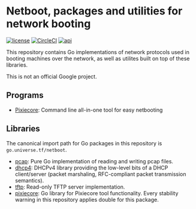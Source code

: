 # Netboot, packages and utilities for network booting

[![license](https://img.shields.io/github/license/google/netboot.svg)](https://github.com/danderson/netboot/blob/master/LICENSE) [![CircleCI](https://img.shields.io/circleci/project/github/google/netboot.svg)](https://circleci.com/gh/danderson/netboot)     [![api](https://img.shields.io/badge/api-unstable-red.svg)](https://godoc.org/go.universe.tf/netboot)

This repository contains Go implementations of network protocols used
in booting machines over the network, as well as utilites built on top
of these libraries.

This is not an official Google project.

## Programs

- [Pixiecore](https://github.com/danderson/netboot/tree/master/pixiecore): Command line all-in-one tool for easy netbooting

## Libraries

The canonical import path for Go packages in this repository is `go.universe.tf/netboot`.

- [pcap](https://godoc.org/go.universe.tf/netboot/pcap): Pure Go implementation of reading and writing pcap files.
- [dhcp4](https://godoc.org/go.universe.tf/netboot/dhcp4): DHCPv4 library providing the low-level bits of a DHCP client/server (packet marshaling, RFC-compliant packet transmission semantics).
- [tftp](https://godoc.org/go.universe.tf/netboot/tftp): Read-only TFTP server implementation.
- [pixiecore](https://godoc.org/go.universe.tf/netboot/pixiecore): Go library for Pixiecore tool functionality. Every stability warning in this repository applies double for this package.

